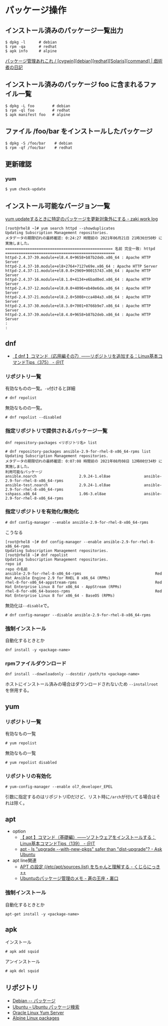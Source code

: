 # パッケージ操作

## インストール済みのパッケージ一覧出力

```console
$ dpkg -l      # debian
$ rpm -qa      # redhat
$ apk info     # alpine
```

[パッケージ管理あれこれ / [cygwin][debian][redhat][Solaris][command] | 戯術者の日記](http://www.jp-z.jp/changelog/2005-11-05-1.html)

## インストール済みのパッケージ foo に含まれるファイル一覧

```
$ dpkg -L foo        # debian
$ rpm -ql foo        # redhat
$ apk manifest foo   # alpine
```

## ファイル /foo/bar をインストールしたパッケージ

```console
$ dpkg -S /foo/bar    # debian
$ rpm -qf /foo/bar    # redhat
```

## 更新確認

### yum

```console
$ yum check-update 
```

## インストール可能なバージョン一覧

[yum updateするときに特定のパッケージを更新対象外にする - zaki work log](https://zaki-hmkc.hatenablog.com/entry/2020/03/15/075946)

```
[root@rhel8 ~]# yum search httpd --showduplicates 
Updating Subscription Management repositories.
メタデータの期限切れの最終確認: 0:24:27 時間前の 2021年06月21日 21時36分50秒 に実施しました。
================================================ 名前 完全一致: httpd =================================================
httpd-2.4.37-39.module+el8.4.0+9658+b87b2deb.x86_64 : Apache HTTP Server
httpd-2.4.37-10.module+el8+2764+7127e69e.x86_64 : Apache HTTP Server
httpd-2.4.37-11.module+el8.0.0+2969+90015743.x86_64 : Apache HTTP Server
httpd-2.4.37-16.module+el8.1.0+4134+e6bad0ed.x86_64 : Apache HTTP Server
httpd-2.4.37-12.module+el8.0.0+4096+eb40e6da.x86_64 : Apache HTTP Server
httpd-2.4.37-21.module+el8.2.0+5008+cca404a3.x86_64 : Apache HTTP Server
httpd-2.4.37-30.module+el8.3.0+7001+0766b9e7.x86_64 : Apache HTTP Server
httpd-2.4.37-39.module+el8.4.0+9658+b87b2deb.x86_64 : Apache HTTP Server
:
:
```

## dnf

- [【 dnf 】コマンド（応用編その7）――リポジトリを追加する：Linux基本コマンドTips（375） - ＠IT](https://www.atmarkit.co.jp/ait/articles/2001/31/news006.html)

### リポジトリ一覧

有効なものの一覧。`-v`付けると詳細

```
# dnf repolist
```

無効なものの一覧。

```
# dnf repolist --disabled
```

### 指定リポジトリで提供されるパッケージ一覧

`dnf repository-packages <リポジトリ名> list`

```
# dnf repository-packages ansible-2.9-for-rhel-8-x86_64-rpms list
Updating Subscription Management repositories.
メタデータの期限切れの最終確認: 0:07:08 時間前の 2021年08月08日 12時00分34秒 に実施しました。
利用可能なパッケージ
ansible.noarch                   2.9.24-1.el8ae               ansible-2.9-for-rhel-8-x86_64-rpms
ansible-test.noarch              2.9.24-1.el8ae               ansible-2.9-for-rhel-8-x86_64-rpms
sshpass.x86_64                   1.06-3.el8ae                 ansible-2.9-for-rhel-8-x86_64-rpms
```

### 指定リポジトリを有効化/無効化

```
# dnf config-manager --enable ansible-2.9-for-rhel-8-x86_64-rpms
```

こうなる

```
[root@rhel8 ~]# dnf config-manager --enable ansible-2.9-for-rhel-8-x86_64-rpms
Updating Subscription Management repositories.
[root@rhel8 ~]# dnf repolist
Updating Subscription Management repositories.
repo id                                                            repo の名前
ansible-2.9-for-rhel-8-x86_64-rpms                                 Red Hat Ansible Engine 2.9 for RHEL 8 x86_64 (RPMs)
rhel-8-for-x86_64-appstream-rpms                                   Red Hat Enterprise Linux 8 for x86_64 - AppStream (RPMs)
rhel-8-for-x86_64-baseos-rpms                                      Red Hat Enterprise Linux 8 for x86_64 - BaseOS (RPMs)
```

無効化は`--disable`で。

```
# dnf config-manager --disable ansible-2.9-for-rhel-8-x86_64-rpms
```

### 強制インストール

自動化するときとか

```console
dnf install -y <package-name>
```

### rpmファイルダウンロード

```console
dnf install --downloadonly --destdir /path/to <package-name>
```

ホストにインストール済みの場合はダウンロードされないため `--installroot` を併用する。

## yum

### リポジトリ一覧

有効なもの一覧

```console
# yum repolist
```

無効なもの一覧

```console
# yum repolist disabled
```

### リポジトリの有効化

```
# yum-config-manager --enable ol7_developer_EPEL
```

引数に指定するのはリポジトリIDだけど、リスト時に`/arch`が付いてる場合はそれは除く。

## apt

- option
    - [【 apt 】コマンド（基礎編）――ソフトウェアをインストールする：Linux基本コマンドTips（139） - ＠IT](https://atmarkit.itmedia.co.jp/ait/articles/1708/31/news017.html)
    - [apt - Is "upgrade --with-new-pkgs" safer than "dist-upgrade"? - Ask Ubuntu](https://askubuntu.com/questions/694403/is-upgrade-with-new-pkgs-safer-than-dist-upgrade)
- apt line関連
    - [APT の設定 (/etc/apt/sources.list) をちゃんと理解する - くじらにっき++](https://kujira16.hateblo.jp/entry/2019/10/14/190008)
    - [Ubuntuのパッケージ管理のメモ - 蒼の王座・裏口](https://sqlazure.jp/r/ubuntu/857/)

### 強制インストール

自動化するときとか

```console
apt-get install -y <package-name>
```

## apk

インストール

```
# apk add squid
```

アンインストール

```
# apk del squid
```

## リポジトリ

- [Debian -- パッケージ](https://www.debian.org/distrib/packages)
- [Ubuntu – Ubuntu パッケージ検索](https://packages.ubuntu.com/ja/)
- [Oracle Linux Yum Server](https://yum.oracle.com/)
- [Alpine Linux packages](https://pkgs.alpinelinux.org/packages)
